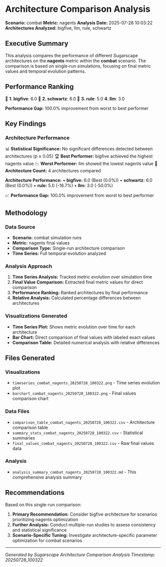 # Architecture Comparison Analysis

**Scenario:** combat
**Metric:** nagents
**Analysis Date:** 2025-07-28 10:03:22
**Architectures Analyzed:** bigfive, llm, rule, schwartz

## Executive Summary

This analysis compares the performance of different Sugarscape architectures on the **nagents** metric within the **combat** scenario. The comparison is based on single-run simulations, focusing on final metric values and temporal evolution patterns.

## Performance Ranking

🥇 **1. bigfive**: 6.0
🥈 **2. schwartz**: 6.0
🥉 **3. rule**: 5.0
   **4. llm**: 3.0

**Performance Gap:** 100.0% improvement from worst to best performer

## Key Findings

### Architecture Performance
📊 **Statistical Significance:** No significant differences detected between architectures (p ≥ 0.05)
🏆 **Best Performer:** bigfive achieved the highest nagents value
📉 **Worst Performer:** llm showed the lowest nagents value
🔢 **Architecture Count:** 4 architectures compared

**Architecture Performance:**
• **bigfive:** 6.0 (Best (0.0%))
• **schwartz:** 6.0 (Best (0.0%))
• **rule:** 5.0 (-16.7%)
• **llm:** 3.0 (-50.0%)

📈 **Performance Gap:** 100.0% improvement from worst to best performer

## Methodology

### Data Source
- **Scenario:** combat simulation runs
- **Metric:** nagents final values
- **Comparison Type:** Single-run architecture comparison
- **Time Series:** Full temporal evolution analyzed

### Analysis Approach
1. **Time Series Analysis:** Tracked metric evolution over simulation time
2. **Final Value Comparison:** Extracted final metric values for direct comparison
3. **Performance Ranking:** Ranked architectures by final performance
4. **Relative Analysis:** Calculated percentage differences between architectures

### Visualizations Generated
- **Time Series Plot:** Shows metric evolution over time for each architecture
- **Bar Chart:** Direct comparison of final values with labeled exact values
- **Comparison Table:** Detailed numerical analysis with relative differences

## Files Generated

### Visualizations
- `timeseries_combat_nagents_20250728_100322.png` - Time series evolution plot
- `barchart_combat_nagents_20250728_100322.png` - Final values comparison chart

### Data Files
- `comparison_table_combat_nagents_20250728_100322.csv` - Architecture comparison table
- `summary_stats_combat_nagents_20250728_100322.csv` - Statistical summaries
- `final_values_combat_nagents_20250728_100322.csv` - Raw final values data

### Analysis
- `analysis_summary_combat_nagents_20250728_100322.md` - This comprehensive analysis summary

## Recommendations

Based on this single-run comparison:
1. **Primary Recommendation:** Consider bigfive architecture for scenarios prioritizing nagents optimization
2. **Further Analysis:** Conduct multiple-run studies to assess consistency and statistical significance
3. **Scenario-Specific Tuning:** Investigate architecture-specific parameter optimization for combat scenarios


---
*Generated by Sugarscape Architecture Comparison Analysis*
*Timestamp: 20250728_100322*
